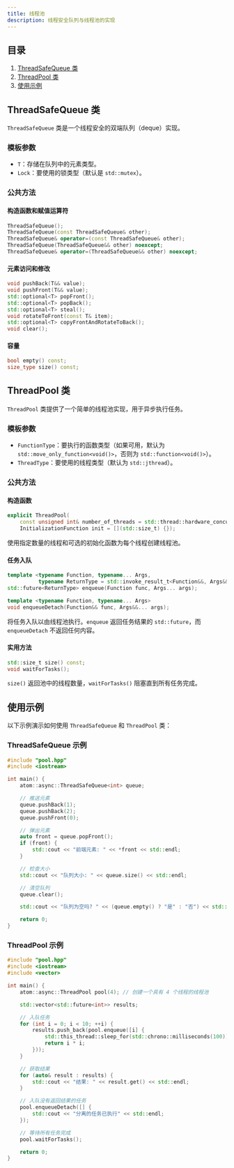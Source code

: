 ```yaml
---
title: 线程池
description: 线程安全队列与线程池的实现
---
```


## 目录

1. [ThreadSafeQueue 类](#threadsafequeue-类)
2. [ThreadPool 类](#threadpool-类)
3. [使用示例](#使用示例)

## ThreadSafeQueue 类

`ThreadSafeQueue` 类是一个线程安全的双端队列（deque）实现。

### 模板参数

- `T`：存储在队列中的元素类型。
- `Lock`：要使用的锁类型（默认是 `std::mutex`）。

### 公共方法

#### 构造函数和赋值运算符

```cpp
ThreadSafeQueue();
ThreadSafeQueue(const ThreadSafeQueue& other);
ThreadSafeQueue& operator=(const ThreadSafeQueue& other);
ThreadSafeQueue(ThreadSafeQueue&& other) noexcept;
ThreadSafeQueue& operator=(ThreadSafeQueue&& other) noexcept;
```

#### 元素访问和修改

```cpp
void pushBack(T&& value);
void pushFront(T&& value);
std::optional<T> popFront();
std::optional<T> popBack();
std::optional<T> steal();
void rotateToFront(const T& item);
std::optional<T> copyFrontAndRotateToBack();
void clear();
```

#### 容量

```cpp
bool empty() const;
size_type size() const;
```

## ThreadPool 类

`ThreadPool` 类提供了一个简单的线程池实现，用于异步执行任务。

### 模板参数

- `FunctionType`：要执行的函数类型（如果可用，默认为 `std::move_only_function<void()>`，否则为 `std::function<void()>`）。
- `ThreadType`：要使用的线程类型（默认为 `std::jthread`）。

### 公共方法

#### 构造函数

```cpp
explicit ThreadPool(
    const unsigned int& number_of_threads = std::thread::hardware_concurrency(),
    InitializationFunction init = [](std::size_t) {});
```

使用指定数量的线程和可选的初始化函数为每个线程创建线程池。

#### 任务入队

```cpp
template <typename Function, typename... Args,
          typename ReturnType = std::invoke_result_t<Function&&, Args&&...>>
std::future<ReturnType> enqueue(Function func, Args... args);

template <typename Function, typename... Args>
void enqueueDetach(Function&& func, Args&&... args);
```

将任务入队以由线程池执行。`enqueue` 返回任务结果的 `std::future`，而 `enqueueDetach` 不返回任何内容。

#### 实用方法

```cpp
std::size_t size() const;
void waitForTasks();
```

`size()` 返回池中的线程数量，`waitForTasks()` 阻塞直到所有任务完成。

## 使用示例

以下示例演示如何使用 `ThreadSafeQueue` 和 `ThreadPool` 类：

### ThreadSafeQueue 示例

```cpp
#include "pool.hpp"
#include <iostream>

int main() {
    atom::async::ThreadSafeQueue<int> queue;

    // 推送元素
    queue.pushBack(1);
    queue.pushBack(2);
    queue.pushFront(0);

    // 弹出元素
    auto front = queue.popFront();
    if (front) {
        std::cout << "前端元素: " << *front << std::endl;
    }

    // 检查大小
    std::cout << "队列大小: " << queue.size() << std::endl;

    // 清空队列
    queue.clear();

    std::cout << "队列为空吗? " << (queue.empty() ? "是" : "否") << std::endl;

    return 0;
}
```

### ThreadPool 示例

```cpp
#include "pool.hpp"
#include <iostream>
#include <vector>

int main() {
    atom::async::ThreadPool pool(4); // 创建一个具有 4 个线程的线程池

    std::vector<std::future<int>> results;

    // 入队任务
    for (int i = 0; i < 10; ++i) {
        results.push_back(pool.enqueue([i] {
            std::this_thread::sleep_for(std::chrono::milliseconds(100));
            return i * i;
        }));
    }

    // 获取结果
    for (auto& result : results) {
        std::cout << "结果: " << result.get() << std::endl;
    }

    // 入队没有返回结果的任务
    pool.enqueueDetach([] {
        std::cout << "分离的任务已执行" << std::endl;
    });

    // 等待所有任务完成
    pool.waitForTasks();

    return 0;
}
```
